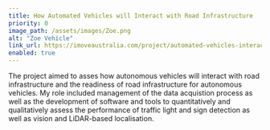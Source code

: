 ```yaml
---
title: How Automated Vehicles will Interact with Road Infrastructure
priority: 0
image_path: /assets/images/Zoe.png
alt: "Zoe Vehicle"
link_url: https://imoveaustralia.com/project/automated-vehicles-interact-road-infrastructure/
enabled: true
---
```


The project aimed to asses how autonomous vehicles will interact with road infrastructure and the readiness of road infrastructure for autonomous vehicles. My role included management of the data acquistion process as well as the development of software and tools to quantitatively and qualitatively assess the performance of traffic light and sign detection as well as vision and LiDAR-based localisation.
